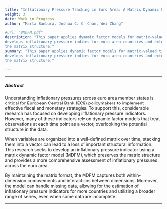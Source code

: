 ```yaml
---
title: "Inflationary Pressure Tracking in Euro Area: A Matrix Dynamic Factor Approach with Missing Data Resolution"
weight: 3
date: Work in Progress
author: "Marta Banbura, Joshua C. C. Chan, Wei Zhang"

#url: "BMDFM.pdf"
description: "This paper applies dynamic factor models for matrix-valued time series on euro area inflation panel and 
develops inflationary pressure indices for eura area countries and extend the model to estimate missing data employing 
the matrix structure."
summary: "This paper applies dynamic factor models for matrix-valued time series on euro area inflation panel and 
develops inflationary pressure indices for eura area countries and extend the model to estimate missing data employing 
the matrix structure."

---
```



[//]: # ()

---

##### Abstract

Understanding inflationary pressures across euro area member states is critical for European Central Bank (ECB) policymakers to implement effective fiscal and monetary strategies. To support this, considerable research has focused on developing inflationary pressure indicators. However, many of these indicators rely on dynamic factor models that treat observations at each time point as a vector, overlooking the potential structure in the data.
<br />  

When variables are organized into a well-defined matrix over time, stacking them into a vector can lead to a loss of important structural information. This research seeks to develop an inflationary pressure indicator using a matrix dynamic factor model (MDFM), which preserves the matrix structure and provides a more comprehensive assessment of inflationary pressures across the euro area.
<br />  

By maintaining the matrix format, the MDFM captures both within-dimension comovements and interactions between dimensions. Moreover, the model can handle missing data, allowing for the estimation of inflationary pressure indicators for more countries and utilizing a broader range of series, even when some data are incomplete.


---
